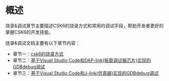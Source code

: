 # 概述
烧录&调试章节主要描述CSK6的烧录方式和常用的调试手段，帮助开发者更好的掌握CSK6的开发技能。

烧录&调试文档主要有以下章节内容：

* 章节一：[csk6的烧录方式](./csk6_load)
* 章节二：[基于Visual Studio Code和DAP-link(板载调试器芯片)实现的GDBdebug调试](./gdbdebug-daplink)
* 章节三：[基于Visual Studio Code和J-link(仿真器)实现的GDBdebug调试](./gdbdebug-jlink)


